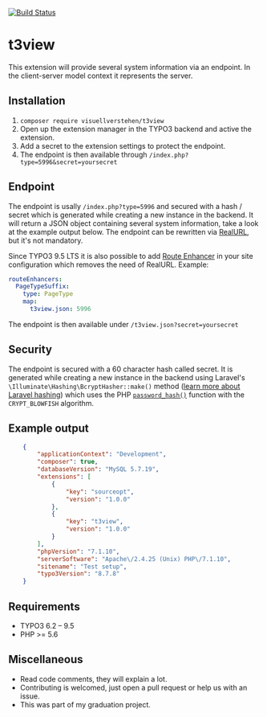 [![Build Status](https://travis-ci.org/visuellverstehen/t3view.svg)](https://travis-ci.org/visuellverstehen/t3view)

# t3view
This extension will provide several system information via an endpoint. In the client-server model context it represents the server.

## Installation
1. `composer require visuellverstehen/t3view`
2. Open up the extension manager in the TYPO3 backend and active the extension.
3. Add a secret to the extension settings to protect the endpoint.
4. The endpoint is then available through `/index.php?type=5996&secret=yoursecret`

## Endpoint
The endpoint is usally `/index.php?type=5996` and secured with a hash / secret which is generated while creating a new instance in the backend. It will return a JSON object containing several system information, take a look at the example output below.
The endpoint can be rewritten via [RealURL](https://github.com/dmitryd/typo3-realurl/wiki/Configuration-reference#filenameindexkeyvalues), but it's not mandatory.

Since TYPO3 9.5 LTS it is also possible to add [Route Enhancer](https://docs.typo3.org/typo3cms/extensions/core/Changelog/9.5/Feature-86160-PageTypeEnhancerForMappingTypeParameter.html) in your site configuration which removes the need of RealURL. Example:

```yaml
routeEnhancers:
  PageTypeSuffix:
    type: PageType
    map:
      t3view.json: 5996
```

The endpoint is then available under `/t3view.json?secret=yoursecret`

## Security
The endpoint is secured with a 60 character hash called secret. It is generated while creating a new instance in the backend using Laravel's `\Illuminate\Hashing\BcryptHasher::make()` method ([learn more about Laravel hashing](https://laravel.com/docs/5.5/hashing)) which uses the PHP [`password_hash()`](http://php.net/manual/de/function.password-hash.php) function with the `CRYPT_BLOWFISH` algorithm.

## Example output

```json
    {
        "applicationContext": "Development",
        "composer": true,
        "databaseVersion": "MySQL 5.7.19",
        "extensions": [
            {
                "key": "sourceopt",
                "version": "1.0.0"
            },
            {
                "key": "t3view",
                "version": "1.0.0"
            }
        ],
        "phpVersion": "7.1.10",
        "serverSoftware": "Apache\/2.4.25 (Unix) PHP\/7.1.10",
        "sitename": "Test setup",
        "typo3Version": "8.7.8"
    }
```

## Requirements
- TYPO3 6.2 – 9.5
- PHP >= 5.6

## Miscellaneous
- Read code comments, they will explain a lot.
- Contributing is welcomed, just open a pull request or help us with an issue.
- This was part of my graduation project.
